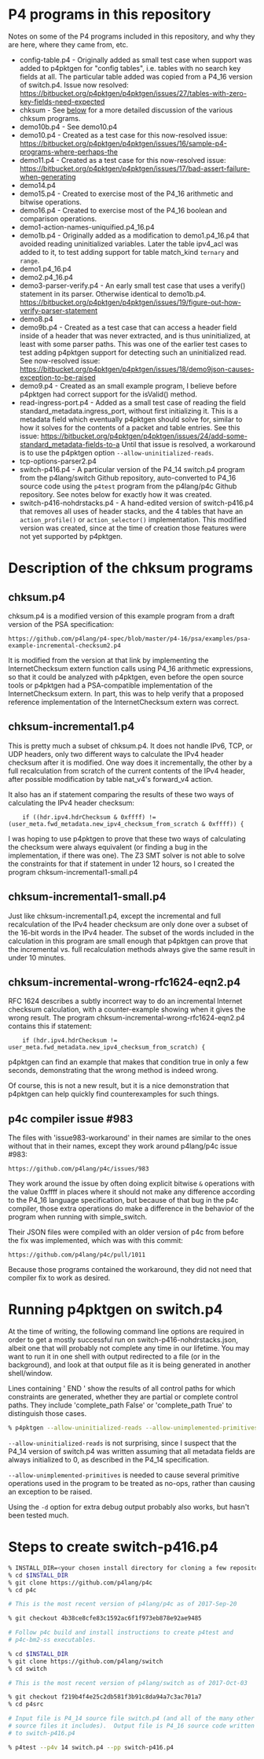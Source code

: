 # P4 programs in this repository

Notes on some of the P4 programs included in this repository, and why
they are here, where they came from, etc.

* config-table.p4 - Originally added as small test case when support
  was added to p4pktgen for "config tables", i.e. tables with no
  search key fields at all.  The particular table added was copied
  from a P4_16 version of switch.p4.  Issue now resolved:
  https://bitbucket.org/p4pktgen/p4pktgen/issues/27/tables-with-zero-key-fields-need-expected
* chksum - See [below](#description-of-the-chksum-programs) for a more
  detailed discussion of the various chksum programs.
* demo10b.p4 - See demo10.p4
* demo10.p4 - Created as a test case for this now-resolved issue:
  https://bitbucket.org/p4pktgen/p4pktgen/issues/16/sample-p4-programs-where-perhaps-the
* demo11.p4 - Created as a test case for this now-resolved issue:
  https://bitbucket.org/p4pktgen/p4pktgen/issues/17/bad-assert-failure-when-generating
* demo14.p4
* demo15.p4 - Created to exercise most of the P4_16 arithmetic and
  bitwise operations.
* demo16.p4 - Created to exercise most of the P4_16 boolean and
  comparison operations.
* demo1-action-names-uniquified.p4_16.p4
* demo1b.p4 - Originally added as a modification to demo1.p4_16.p4 that
  avoided reading uninitialized variables.  Later the table ipv4_acl was
  added to it, to test adding support for table match_kind `ternary` and
  `range`.
* demo1.p4_16.p4
* demo2.p4_16.p4
* demo3-parser-verify.p4 - An early small test case that uses a
  verify() statement in its parser.  Otherwise identical to demo1b.p4.
  https://bitbucket.org/p4pktgen/p4pktgen/issues/19/figure-out-how-verify-parser-statement
* demo8.p4
* demo9b.p4 - Created as a test case that can access a header field
  inside of a header that was never extracted, and is thus
  uninitialized, at least with some parser paths.  This was one of the
  earlier test cases to test adding p4pktgen support for detecting
  such an uninitialized read.  See now-resolved issue:
  https://bitbucket.org/p4pktgen/p4pktgen/issues/18/demo9json-causes-exception-to-be-raised
* demo9.p4 - Created as an small example program, I believe before
  p4pktgen had correct support for the isValid() method.
* read-ingress-port.p4 - Added as a small test case of reading the field
standard_metadata.ingress_port, without first initializing it.  This
is a metadata field which eventually p4pktgen should solve for,
similar to how it solves for the contents of a packet and table
entries.  See this issue: https://bitbucket.org/p4pktgen/p4pktgen/issues/24/add-some-standard_metadata-fields-to-a
  Until that issue is resolved, a workaround is to use the p4pktgen
  option `--allow-uninitialized-reads`.
* tcp-options-parser2.p4
* switch-p416.p4 - A particular version of the P4_14 switch.p4 program
  from the p4lang/switch Github repository, auto-converted to P4_16
  source code using the `p4test` program from the p4lang/p4c Github
  repository.  See notes below for exactly how it was created.
* switch-p416-nohdrstacks.p4 - A hand-edited version of switch-p416.p4
  that removes all uses of header stacks, and the 4 tables that have
  an `action_profile()` or `action_selector()` implementation.  This
  modified version was created, since at the time of creation those
  features were not yet supported by p4pktgen.


# Description of the chksum programs


## chksum.p4

chksum.p4 is a modified version of this example program from a draft
version of the PSA specification:

    https://github.com/p4lang/p4-spec/blob/master/p4-16/psa/examples/psa-example-incremental-checksum2.p4

It is modified from the version at that link by implementing the
InternetChecksum extern function calls using P4_16 arithmetic expressions,
so that it could be analyzed with p4pktgen, even before the open
source tools or p4pktgen had a PSA-compatible implementation of the
InternetChecksum extern.  In part, this was to help verify that a
proposed reference implementation of the InternetChecksum extern was
correct.


## chksum-incremental1.p4

This is pretty much a subset of chksum.p4.  It does not handle IPv6,
TCP, or UDP headers, only two different ways to calculate the IPv4
header checksum after it is modified.  One way does it incrementally,
the other by a full recalculation from scratch of the current contents
of the IPv4 header, after possible modification by table nat_v4's
forward_v4 action.

It also has an if statement comparing the results of these two ways of
calculating the IPv4 header checksum:

        if ((hdr.ipv4.hdrChecksum & 0xffff) != (user_meta.fwd_metadata.new_ipv4_checksum_from_scratch & 0xffff)) {

I was hoping to use p4pktgen to prove that these two ways of
calculating the checksum were always equivalent (or finding a bug in
the implementation, if there was one).  The Z3 SMT solver is not able
to solve the constraints for that if statement in under 12 hours, so I
created the program chksum-incremental1-small.p4


## chksum-incremental1-small.p4

Just like chksum-incremental1.p4, except the incremental and full
recalculation of the IPv4 header checksum are only done over a subset
of the 16-bit words in the IPv4 header.  The subset of the words
included in the calculation in this program are small enough that
p4pktgen can prove that the incremental vs. full recalculation methods
always give the same result in under 10 minutes.


## chksum-incremental-wrong-rfc1624-eqn2.p4

RFC 1624 describes a subtly incorrect way to do an incremental
Internet checksum calculation, with a counter-example showing when it
gives the wrong result.  The program
chksum-incremental-wrong-rfc1624-eqn2.p4 contains this if statement:

        if (hdr.ipv4.hdrChecksum != user_meta.fwd_metadata.new_ipv4_checksum_from_scratch) {

p4pktgen can find an example that makes that condition true in only a
few seconds, demonstrating that the wrong method is indeed wrong.

Of course, this is not a new result, but it is a nice demonstration
that p4pktgen can help quickly find counterexamples for such things.


## p4c compiler issue #983

The files with 'issue983-workaround' in their names are similar to the
ones without that in their names, except they work around p4lang/p4c
issue #983:

    https://github.com/p4lang/p4c/issues/983

They work around the issue by often doing explicit bitwise `&`
operations with the value 0xffff in places where it should not make
any difference according to the P4_16 language specification, but
because of that bug in the p4c compiler, those extra operations do
make a difference in the behavior of the program when running with
simple_switch.

Their JSON files were compiled with an older version of p4c from
before the fix was implemented, which was with this commit:

    https://github.com/p4lang/p4c/pull/1011

Because those programs contained the workaround, they did not need
that compiler fix to work as desired.


# Running p4pktgen on switch.p4

At the time of writing, the following command line options are
required in order to get a mostly successful run on
switch-p416-nohdrstacks.json, albeit one that will probably not
complete any time in our lifetime.  You may want to run it in one
shell with output redirected to a file (or in the background), and
look at that output file as it is being generated in another
shell/window.

Lines containing ' END ' show the results of all control paths for
which constraints are generated, whether they are partial or complete
control paths.  They include 'complete_path False' or 'complete_path
True' to distinguish those cases.

```bash
% p4pktgen --allow-uninitialized-reads --allow-unimplemented-primitives compiled_p4_programs/switch-p416-nohdrstacks.json
```

`--allow-uninitialized-reads` is not surprising, since I suspect that
the P4_14 version of switch.p4 was written assuming that all metadata
fields are always initialized to 0, as described in the P4_14
specification.

`--allow-unimplemented-primitives` is needed to cause several
primitive operations used in the program to be treated as no-ops,
rather than causing an exception to be raised.

Using the `-d` option for extra debug output probably also works, but
hasn't been tested much.


# Steps to create switch-p416.p4

```bash
% INSTALL_DIR=<your chosen install directory for cloning a few repositories>
% cd $INSTALL_DIR
% git clone https://github.com/p4lang/p4c
% cd p4c

# This is the most recent version of p4lang/p4c as of 2017-Sep-20

% git checkout 4b38ce8cfe83c1592ac6f1f973eb878e92ae9485

# Follow p4c build and install instructions to create p4test and
# p4c-bm2-ss executables.

% cd $INSTALL_DIR
% git clone https://github.com/p4lang/switch
% cd switch

# This is the most recent version of p4lang/switch as of 2017-Oct-03

% git checkout f219b4f4e25c2db581f3b91c8da94a7c3ac701a7
% cd p4src

# Input file is P4_14 source file switch.p4 (and all of the many other
# source files it includes).  Output file is P4_16 source code written
# to switch-p416.p4

% p4test --p4v 14 switch.p4 --pp switch-p416.p4
```
